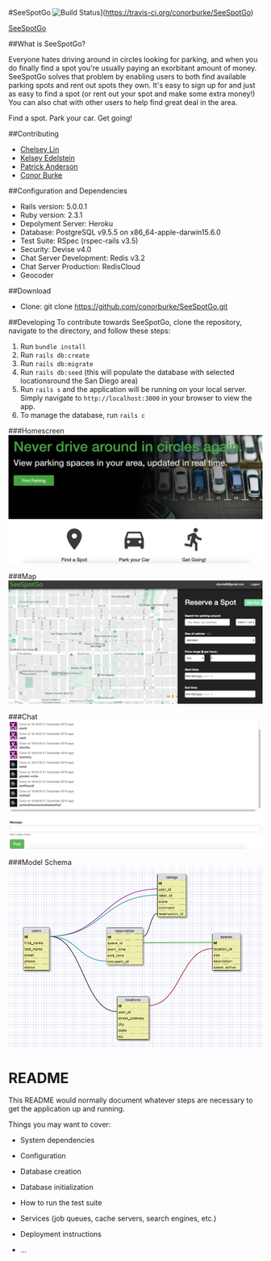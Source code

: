 #SeeSpotGo
![Build Status](https://travis-ci.org/conorburke/SeeSpotGo.svg?branch=master)](https://travis-ci.org/conorburke/SeeSpotGo)

[SeeSpotGo](https://seespotgo.herokuapp.com)

##What is SeeSpotGo?

Everyone hates driving around in circles looking for parking, and when you do finally find a spot you're usually paying an exorbitant amount of money.  SeeSpotGo solves that problem by enabling users to both find available parking spots and rent out spots they own.  It's easy to sign up for and just as easy to find a spot (or rent out your spot and make some extra money!) You can also chat with other users to help find great deal in the area. 

Find a spot. Park your car.  Get going!

##Contributing

- [Chelsey Lin](https://github.com/chelseylin)
- [Kelsey Edelstein](https://github.com/kedskeds)
- [Patrick Anderson](https://github.com/Pand0)
- [Conor Burke](https://github.com/conorburke)

##Configuration and Dependencies

* Rails version: 5.0.0.1
* Ruby version: 2.3.1
* Depolyment Server: Heroku
* Database: PostgreSQL v9.5.5 on x86_64-apple-darwin15.6.0
* Test Suite: RSpec (rspec-rails v3.5)
* Security: Devise v4.0
* Chat Server Development: Redis v3.2 
* Chat Server Production: RedisCloud
* Geocoder

##Download

* Clone: git clone https://github.com/conorburke/SeeSpotGo.git

##Developing
To contribute towards SeeSpotGo, clone the repository, navigate to the directory, and follow these steps: 

1. Run `bundle install`
2. Run `rails db:create`
3. Run `rails db:migrate`
4. Run `rails db:seed` (this will populate the database with selected locationsround the San Diego area)
5. Run `rails s` and the application will be running on your local server.  Simply navigate to `http://localhost:3000` in your browser to view the app.
6. To manage the database, run `rails c`

###Homescreen
![](homescreen_pic.png)

###Map
![](map_pic.png)

###Chat
![](chat_pic.png)

###Model Schema
![](Schema1.png)












# README

This README would normally document whatever steps are necessary to get the
application up and running.

Things you may want to cover:


* System dependencies

* Configuration

* Database creation

* Database initialization

* How to run the test suite

* Services (job queues, cache servers, search engines, etc.)

* Deployment instructions

* ...
